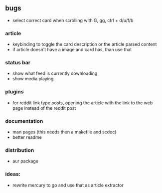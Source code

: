 ## bugs

-   select correct card when scrolling with G, gg, ctrl + d/u/f/b

### article

-   keybinding to toggle the card description or the article parsed content
-   if article doesn't have a image and card has, than use that

### status bar

-   show what feed is currently downloading
-   show media playing

### plugins

-   for reddit link type posts, opening the article with the link to the web page instead of the reddit post

### documentation

-   man pages (this needs then a makefile and scdoc)
-   better readme

### distribution

-   aur package

### ideas:

-   rewrite mercury to go and use that as article extractor
